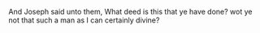 And Joseph said unto them, What deed is this that ye have done? wot ye not that such a man as I can certainly divine?
